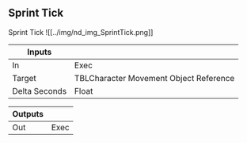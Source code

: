 ## Sprint Tick
Sprint Tick
![[../img/nd_img_SprintTick.png]]

|Inputs||
|--|--|
| In | Exec |
| Target | TBLCharacter Movement Object Reference |
| Delta Seconds | Float |

|Outputs||
|--|--|
| Out | Exec |

